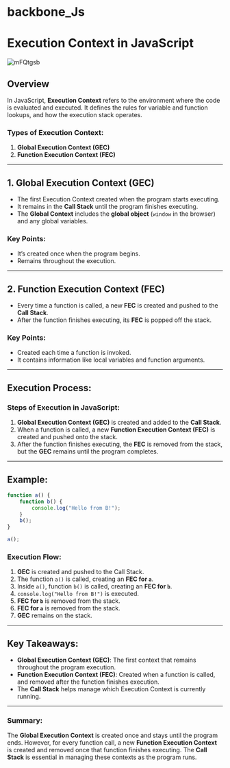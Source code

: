 # backbone_Js



# **Execution Context in JavaScript**


![mFQtgsb](https://github.com/user-attachments/assets/79b37740-7760-4d9f-afab-9b2feaea68ef)

## **Overview**

In JavaScript, **Execution Context** refers to the environment where the code is evaluated and executed. It defines the rules for variable and function lookups, and how the execution stack operates.

### **Types of Execution Context:**
1. **Global Execution Context (GEC)**
2. **Function Execution Context (FEC)**

---

## **1. Global Execution Context (GEC)**

- The first Execution Context created when the program starts executing.
- It remains in the **Call Stack** until the program finishes executing.
- The **Global Context** includes the **global object** (`window` in the browser) and any global variables.

### Key Points:
- It’s created once when the program begins.
- Remains throughout the execution.
  
---

## **2. Function Execution Context (FEC)**

- Every time a function is called, a new **FEC** is created and pushed to the **Call Stack**.
- After the function finishes executing, its **FEC** is popped off the stack.
  
### Key Points:
- Created each time a function is invoked.
- It contains information like local variables and function arguments.

---

## **Execution Process:**

### **Steps of Execution in JavaScript:**
1. **Global Execution Context (GEC)** is created and added to the **Call Stack**.
2. When a function is called, a new **Function Execution Context (FEC)** is created and pushed onto the stack.
3. After the function finishes executing, the **FEC** is removed from the stack, but the **GEC** remains until the program completes.

---

## **Example:**

```js
function a() {
    function b() {
        console.log("Hello from B!");
    }
    b();
}

a();
```

### **Execution Flow:**
1. **GEC** is created and pushed to the Call Stack.
2. The function `a()` is called, creating an **FEC for `a`**.
3. Inside `a()`, function `b()` is called, creating an **FEC for `b`**.
4. `console.log("Hello from B!")` is executed.
5. **FEC for `b`** is removed from the stack.
6. **FEC for `a`** is removed from the stack.
7. **GEC** remains on the stack.

---

## **Key Takeaways:**
- **Global Execution Context (GEC)**: The first context that remains throughout the program execution.
- **Function Execution Context (FEC)**: Created when a function is called, and removed after the function finishes execution.
- The **Call Stack** helps manage which Execution Context is currently running.

---

### **Summary:**
The **Global Execution Context** is created once and stays until the program ends. However, for every function call, a new **Function Execution Context** is created and removed once that function finishes executing. The **Call Stack** is essential in managing these contexts as the program runs.
